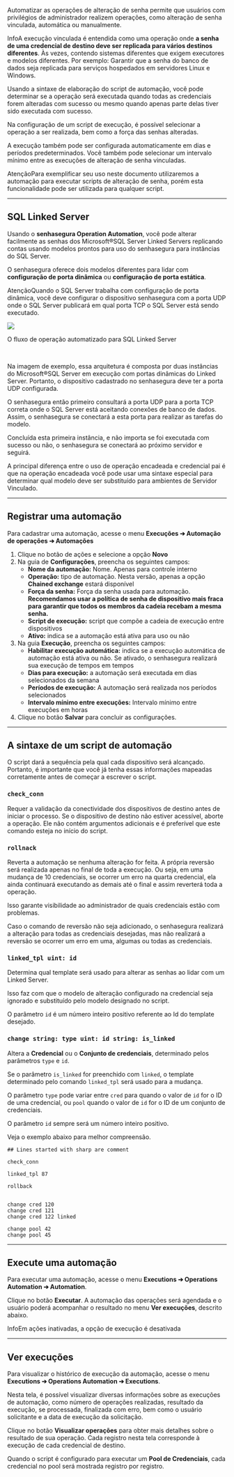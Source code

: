 Automatizar as operações de alteração de senha permite que usuários com privilégios de administrador realizem operações, como alteração de senha vinculada, automática ou manualmente.

InfoA execução vinculada é entendida como uma operação onde **a senha de uma credencial de destino deve ser replicada para vários destinos diferentes**. Às vezes, contendo sistemas diferentes que exigem executores e modelos diferentes. Por exemplo: Garantir que a senha do banco de dados seja replicada para serviços hospedados em servidores Linux e Windows.

Usando a sintaxe de elaboração do script de automação, você pode determinar se a operação será executada quando todas as credenciais forem alteradas com sucesso ou mesmo quando apenas parte delas tiver sido executada com sucesso.

Na configuração de um script de execução, é possível selecionar a operação a ser realizada, bem como a força das senhas alteradas.

A execução também pode ser configurada automaticamente em dias e períodos predeterminados. Você também pode selecionar um intervalo mínimo entre as execuções de alteração de senha vinculadas.

AtençãoPara exemplificar seu uso neste documento utilizaremos a automação para executar scripts de alteração de senha, porém esta funcionalidade pode ser utilizada para qualquer script.



---

## SQL Linked Server

Usando o **senhasegura Operation Automation**, você pode alterar facilmente as senhas dos Microsoft®SQL Server Linked Servers replicando contas usando modelos prontos para uso do senhasegura para instâncias do SQL Server.

O senhasegura oferece dois modelos diferentes para lidar com **configuração de porta dinâmica** ou **configuração de porta estática**.

AtençãoQuando o SQL Server trabalha com configuração de porta dinâmica, você deve configurar o dispositivo senhasegura com a porta UDP onde o SQL Server publicará em qual porta TCP o SQL Server está sendo executado.

![](https://cdn.document360.io/5a1d58df-64ce-42a2-8b23-688477d32f33/Images/Documentation/image-1665071199812.png)

O fluxo de operação automatizado para SQL Linked Server

 

Na imagem de exemplo, essa arquitetura é composta por duas instâncias do Microsoft®SQL Server em execução com portas dinâmicas do Linked Server. Portanto, o dispositivo cadastrado no senhasegura deve ter a porta UDP configurada.

O senhasegura então primeiro consultará a porta UDP para a porta TCP correta onde o SQL Server está aceitando conexões de banco de dados. Assim, o senhasegura se conectará a esta porta para realizar as tarefas do modelo.

Concluída esta primeira instância, e não importa se foi executada com sucesso ou não, o senhasegura se conectará ao próximo servidor e seguirá.

A principal diferença entre o uso de operação encadeada e credencial pai é que na operação encadeada você pode usar uma sintaxe especial para determinar qual modelo deve ser substituído para ambientes de Servidor Vinculado.



---

## Registrar uma automação

Para cadastrar uma automação, acesse o menu **Execuções ➔ Automação de operações ➔ Automações**

1. Clique no botão de ações e selecione a opção **Novo**
2. Na guia de **Configurações**, preencha os seguintes campos:
	* **Nome da automação:** Nome. Apenas para controle interno
	* **Operação:** tipo de automação. Nesta versão, apenas a opção **Chained exchange** estará disponível
	* **Força da senha:** Força da senha usada para automação. **Recomendamos usar a política de senha de dispositivo mais fraca para garantir que todos os membros da cadeia recebam a mesma senha.**
	* **Script de execução:** script que compõe a cadeia de execução entre dispositivos
	* **Ativo:** indica se a automação está ativa para uso ou não
3. Na guia **Execução**, preencha os seguintes campos:
	* **Habilitar execução automática:** indica se a execução automática de automação está ativa ou não. Se ativado, o senhasegura realizará sua execução de tempos em tempos
	* **Dias para execução:** a automação será executada em dias selecionados da semana
	* **Períodos de execução:** A automação será realizada nos períodos selecionados
	* **Intervalo mínimo entre execuções:** Intervalo mínimo entre execuções em horas
4. Clique no botão **Salvar** para concluir as configurações.



---

## A sintaxe de um script de automação

O script dará a sequência pela qual cada dispositivo será alcançado. Portanto, é importante que você já tenha essas informações mapeadas corretamente antes de começar a escrever o script.

### `check_conn`

Requer a validação da conectividade dos dispositivos de destino antes de iniciar o processo. Se o dispositivo de destino não estiver acessível, aborte a operação. Ele não contém argumentos adicionais e é preferível que este comando esteja no início do script.

### `rollnack`

Reverta a automação se nenhuma alteração for feita. A própria reversão será realizada apenas no final de toda a execução. Ou seja, em uma mudança de 10 credenciais, se ocorrer um erro na quarta credencial, ela ainda continuará executando as demais até o final e assim reverterá toda a operação.

Isso garante visibilidade ao administrador de quais credenciais estão com problemas.

Caso o comando de reversão não seja adicionado, o senhasegura realizará a alteração para todas as credenciais desejadas, mas não realizará a reversão se ocorrer um erro em uma, algumas ou todas as credenciais.

### `linked_tpl uint: id`

Determina qual template será usado para alterar as senhas ao lidar com um Linked Server.

Isso faz com que o modelo de alteração configurado na credencial seja ignorado e substituído pelo modelo designado no script.

O parâmetro `id` é um número inteiro positivo referente ao Id do template desejado.

### `change string: type uint: id string: is_linked`

Altera a **Credencial** ou o **Conjunto de credenciais**, determinado pelos parâmetros `type` e `id`.

Se o parâmetro `is_linked` for preenchido com `linked`, o template determinado pelo comando `linked_tpl` será usado para a mudança.

O parâmetro `type` pode variar entre `cred` para quando o valor de `id` for o ID de uma credencial, ou `pool` quando o valor de `id` for o ID de um conjunto de credenciais.

O parâmetro `id` sempre será um número inteiro positivo.

Veja o exemplo abaixo para melhor compreensão.


```
## Lines started with sharp are comment

check_conn

linked_tpl 87

rollback


change cred 120
change cred 121
change cred 122 linked

change pool 42
change pool 45

```


---

## Execute uma automação

Para executar uma automação, acesse o menu **Executions ➔ Operations Automation ➔ Automation**.

Clique no botão **Executar**. A automação das operações será agendada e o usuário poderá acompanhar o resultado no menu **Ver execuções**, descrito abaixo.

InfoEm ações inativadas, a opção de execução é desativada

---

## Ver execuções

Para visualizar o histórico de execução da automação, acesse o menu **Executions ➔ Operations Automation ➔ Executions**.

Nesta tela, é possível visualizar diversas informações sobre as execuções de automação, como número de operações realizadas, resultado da execução, se processada, finalizada com erro, bem como o usuário solicitante e a data de execução da solicitação.

Clique no botão **Visualizar operações** para obter mais detalhes sobre o resultado de sua operação. Cada registro nesta tela corresponde à execução de cada credencial de destino.

Quando o script é configurado para executar um **Pool de Credenciais**, cada credencial no pool será mostrada registro por registro.

